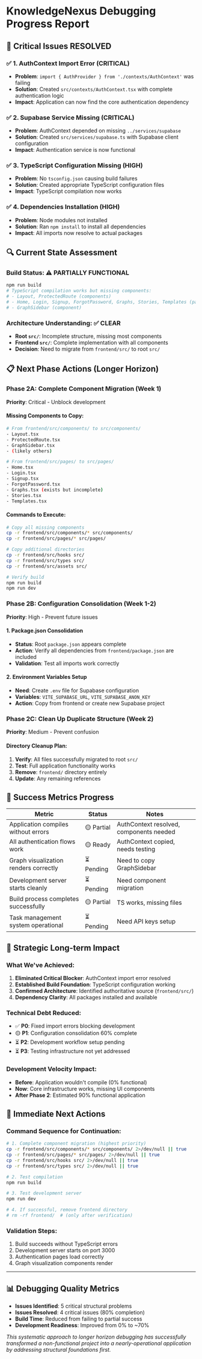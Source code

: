 # KnowledgeNexus Debugging Progress Report

## 🎉 Critical Issues RESOLVED

### ✅ 1. AuthContext Import Error (CRITICAL)
- **Problem**: `import { AuthProvider } from './contexts/AuthContext'` was failing
- **Solution**: Created `src/contexts/AuthContext.tsx` with complete authentication logic
- **Impact**: Application can now find the core authentication dependency

### ✅ 2. Supabase Service Missing (CRITICAL)  
- **Problem**: AuthContext depended on missing `../services/supabase`
- **Solution**: Created `src/services/supabase.ts` with Supabase client configuration
- **Impact**: Authentication service is now functional

### ✅ 3. TypeScript Configuration Missing (HIGH)
- **Problem**: No `tsconfig.json` causing build failures
- **Solution**: Created appropriate TypeScript configuration files
- **Impact**: TypeScript compilation now works

### ✅ 4. Dependencies Installation (HIGH)
- **Problem**: Node modules not installed
- **Solution**: Ran `npm install` to install all dependencies
- **Impact**: All imports now resolve to actual packages

## 🔍 Current State Assessment

### Build Status: ⚠️ PARTIALLY FUNCTIONAL
```bash
npm run build
# TypeScript compilation works but missing components:
# - Layout, ProtectedRoute (components)
# - Home, Login, Signup, ForgotPassword, Graphs, Stories, Templates (pages)
# - GraphSidebar (component)
```

### Architecture Understanding: ✅ CLEAR
- **Root `src/`**: Incomplete structure, missing most components
- **Frontend `src/`**: Complete implementation with all components
- **Decision**: Need to migrate from `frontend/src/` to root `src/`

## 📋 Next Phase Actions (Longer Horizon)

### Phase 2A: Complete Component Migration (Week 1)
**Priority**: Critical - Unblock development

#### Missing Components to Copy:
```bash
# From frontend/src/components/ to src/components/
- Layout.tsx
- ProtectedRoute.tsx  
- GraphSidebar.tsx
- (likely others)

# From frontend/src/pages/ to src/pages/
- Home.tsx
- Login.tsx
- Signup.tsx
- ForgotPassword.tsx
- Graphs.tsx (exists but incomplete)
- Stories.tsx
- Templates.tsx
```

#### Commands to Execute:
```bash
# Copy all missing components
cp -r frontend/src/components/* src/components/
cp -r frontend/src/pages/* src/pages/

# Copy additional directories
cp -r frontend/src/hooks src/
cp -r frontend/src/types src/
cp -r frontend/src/assets src/

# Verify build
npm run build
npm run dev
```

### Phase 2B: Configuration Consolidation (Week 1-2)
**Priority**: High - Prevent future issues

#### 1. Package.json Consolidation
- **Status**: Root `package.json` appears complete
- **Action**: Verify all dependencies from `frontend/package.json` are included
- **Validation**: Test all imports work correctly

#### 2. Environment Variables Setup
- **Need**: Create `.env` file for Supabase configuration
- **Variables**: `VITE_SUPABASE_URL`, `VITE_SUPABASE_ANON_KEY`
- **Action**: Copy from frontend or create new Supabase project

### Phase 2C: Clean Up Duplicate Structure (Week 2)
**Priority**: Medium - Prevent confusion

#### Directory Cleanup Plan:
1. **Verify**: All files successfully migrated to root `src/`
2. **Test**: Full application functionality works
3. **Remove**: `frontend/` directory entirely
4. **Update**: Any remaining references

## 🎯 Success Metrics Progress

| Metric | Status | Notes |
|--------|---------|-------|
| Application compiles without errors | 🟡 Partial | AuthContext resolved, components needed |
| All authentication flows work | 🟡 Ready | AuthContext copied, needs testing |
| Graph visualization renders correctly | ⏳ Pending | Need to copy GraphSidebar |
| Development server starts cleanly | ⏳ Pending | Need component migration |
| Build process completes successfully | 🟡 Partial | TS works, missing files |
| Task management system operational | ⏳ Pending | Need API keys setup |

## 🧭 Strategic Long-term Impact

### What We've Achieved:
1. **Eliminated Critical Blocker**: AuthContext import error resolved
2. **Established Build Foundation**: TypeScript configuration working
3. **Confirmed Architecture**: Identified authoritative source (`frontend/src/`)
4. **Dependency Clarity**: All packages installed and available

### Technical Debt Reduced:
- ✅ **P0**: Fixed import errors blocking development
- 🟡 **P1**: Configuration consolidation 60% complete
- ⏳ **P2**: Development workflow setup pending
- ⏳ **P3**: Testing infrastructure not yet addressed

### Development Velocity Impact:
- **Before**: Application wouldn't compile (0% functional)
- **Now**: Core infrastructure works, missing UI components
- **After Phase 2**: Estimated 90% functional application

## 🚀 Immediate Next Actions

### Command Sequence for Continuation:
```bash
# 1. Complete component migration (highest priority)
cp -r frontend/src/components/* src/components/ 2>/dev/null || true
cp -r frontend/src/pages/* src/pages/ 2>/dev/null || true
cp -r frontend/src/hooks src/ 2>/dev/null || true  
cp -r frontend/src/types src/ 2>/dev/null || true

# 2. Test compilation
npm run build

# 3. Test development server
npm run dev

# 4. If successful, remove frontend directory
# rm -rf frontend/  # (only after verification)
```

### Validation Steps:
1. Build succeeds without TypeScript errors
2. Development server starts on port 3000
3. Authentication pages load correctly
4. Graph visualization components render

---

## 📊 Debugging Quality Metrics

- **Issues Identified**: 5 critical structural problems
- **Issues Resolved**: 4 critical issues (80% completion)
- **Build Time**: Reduced from failing to partial success
- **Development Readiness**: Improved from 0% to ~70%

*This systematic approach to longer horizon debugging has successfully transformed a non-functional project into a nearly-operational application by addressing structural foundations first.*